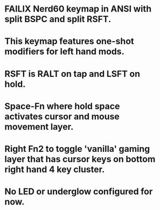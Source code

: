 # FAILIX Nerd60 keymap in ANSI with split BSPC and split RSFT.
# This keymap features one-shot modifiers for left hand mods.
# RSFT is RALT on tap and LSFT on hold.
# Space-Fn where hold space activates cursor and mouse movement layer.
# Right Fn2 to toggle 'vanilla' gaming layer that has cursor keys on bottom right hand 4 key cluster.
# No LED or underglow configured for now.
